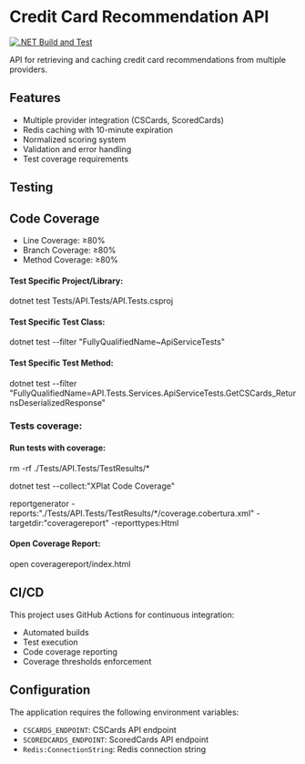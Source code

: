 # Credit Card Recommendation API

[![.NET Build and Test](https://github.com/{your-username}/{repo-name}/actions/workflows/dotnet.yml/badge.svg)](https://github.com/{your-username}/{repo-name}/actions/workflows/dotnet.yml)

API for retrieving and caching credit card recommendations from multiple providers.

## Features

- Multiple provider integration (CSCards, ScoredCards)
- Redis caching with 10-minute expiration
- Normalized scoring system
- Validation and error handling
- Test coverage requirements

## Testing

## Code Coverage

- Line Coverage: ≥80%
- Branch Coverage: ≥80%
- Method Coverage: ≥80%

#### Test Specific Project/Library:

dotnet test Tests/API.Tests/API.Tests.csproj

#### Test Specific Test Class:

dotnet test --filter "FullyQualifiedName~ApiServiceTests"

#### Test Specific Test Method:

dotnet test --filter "FullyQualifiedName=API.Tests.Services.ApiServiceTests.GetCSCards_ReturnsDeserializedResponse"

### Tests coverage:

#### Run tests with coverage:

rm -rf ./Tests/API.Tests/TestResults/\*

dotnet test --collect:"XPlat Code Coverage"

reportgenerator -reports:"./Tests/API.Tests/TestResults/\*/coverage.cobertura.xml" -targetdir:"coveragereport" -reporttypes:Html

#### Open Coverage Report:

open coveragereport/index.html

## CI/CD

This project uses GitHub Actions for continuous integration:

- Automated builds
- Test execution
- Code coverage reporting
- Coverage thresholds enforcement

## Configuration

The application requires the following environment variables:

- `CSCARDS_ENDPOINT`: CSCards API endpoint
- `SCOREDCARDS_ENDPOINT`: ScoredCards API endpoint
- `Redis:ConnectionString`: Redis connection string
